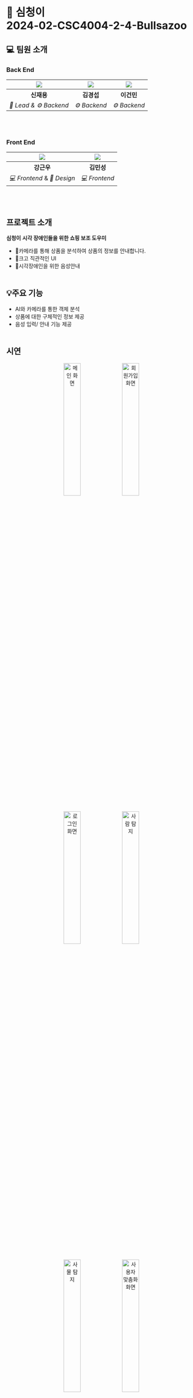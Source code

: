 # 🔎 심청이 <br>**2024-02-CSC4004-2-4-Bullsazoo**<br>


## 💻 팀원 소개
### **Back End**
| ![](frontend/ossp_neverdie_fe/src/assets/images/jeayong.svg) | ![](frontend/ossp_neverdie_fe/src/assets/images/kyeongsub.svg)  | ![](frontend/ossp_neverdie_fe/src/assets/images/keonmin.svg)
| :--------------------------------: | :-----------------------------------: | :---------------------------------------: |
| **신재용**                          | **김경섭**                             | **이건민** |
| *🤴 Lead & ⚙️ Backend*             | *⚙️ Backend*                           | *⚙️ Backend*        

<br><br>
### **Front End**
| ![](frontend/ossp_neverdie_fe/src/assets/images/kenwoo.svg)  | ![](frontend/ossp_neverdie_fe/src/assets/images/minseong.svg)
| :-----------------------------------: | :-----------------------------------: |
| **강근우**                            | **김민성**
| *💻 Frontend*  & *🎨 Design*                       | *💻 Frontend* |

<br><br>
## **프로젝트 소개**
**심청이** 
**시각 장애인들을 위한 쇼핑 보조 도우미**
- 📸카메라를 통해 상품을 분석하여 상품의 정보를 안내합니다.
- 🌟크고 직관적인 UI
- 📢시각장애인을 위한 음성안내
  <br><br>


## 💡**주요 기능**
- AI와 카메라를 통한 객체 분석
- 상품에 대한 구체적인 정보 제공
- 음성 입력/ 안내 기능 제공
<br><br>

## **시연**
<p align="center">
  <img src="Docs/Main page.png" alt="메인 화면" width="30%" />
  <img src="Docs/Sign up.png" alt="회원가입 화면" width="30%" /><br><br>
  <img src="Docs/Login.png" alt="로그인 화면" width="30%" />
  <img src="Docs/Image_detect_human.png" alt="사람 탐지" width="30%" /><br><br>
  <img src="Docs/Image_detect_object.png" alt="사물 탐지" width="30%" />  
  <img src="Docs/Manage.png" alt="사용자 맞춤화 화면" width="30%" /><br><br>
</p>

## **기술 스택**
<strong> Front END <br></strong>
<br>
<img src="https://img.shields.io/badge/react-646CFF?style=for-the-badge&logo=vite&logoColor=white">
<img src="https://img.shields.io/badge/vite-61DAFB?style=for-the-badge&logo=react&logoColor=black"> 
<img src="https://img.shields.io/badge/HTML-239120?style=for-the-badge&logo=html5&logoColor=white">
<img src="https://img.shields.io/badge/CSS-239120?&style=for-the-badge&logo=css3&logoColor=white">
<img src="https://img.shields.io/badge/JavaScript-F7DF1E?style=for-the-badge&logo=JavaScript&logoColor=white">
<img src="https://img.shields.io/badge/axios-5A29E4?style=for-the-badge&logo=axios&logoColor=white">
</p>

<strong> Back END <br></strong>
<br>
<img src="https://img.shields.io/badge/django-092E20?style=for-the-badge&logo=django&logoColor=white"> 
<img src="https://img.shields.io/badge/DJANGO_REST-ff1709?style=for-the-badge&logo=django&logoColor=white&color=ff1709&labelColor=gray"> 
<img src="https://img.shields.io/badge/Postman-FF6C37?style=for-the-badge&logo=postman&logoColor=white"> 
<img src="https://img.shields.io/badge/PostgreSQL-316192?style=for-the-badge&logo=postgresql&logoColor=white" alt="icon" />

<strong> Tool <br></strong>
<br>
<img src="https://img.shields.io/badge/pycharm-D9411E?style=for-the-badge&logo=pycharm&logoColor=white" alt="icon" />
<img src="https://img.shields.io/badge/visualstudiocode-007ACC?style=for-the-badge&logo=visualstudiocode&logoColor=white" alt="icon" /> 
<img src="https://img.shields.io/badge/GitKraken-179287?style=for-the-badge&logo=GitKraken&logoColor=white" alt="icon" />  
<img src="https://img.shields.io/badge/figma-5B0BB5?style=for-the-badge&logo=figma&logoColor=white" alt="icon" /> 
<img src="https://img.shields.io/badge/notion-000000?style=for-the-badge&logo=notion&logoColor=white" alt="icon" /> 
</p>


## **파일 구조**
### *Front END*
```
src //React 애플리케이션의 메인 폴더로, 프로젝트의 모든 소스 코드가 포함됩니다
 ┣ apis //API 통신 관련 코드가 포함된 폴더입니다
 ┣ assets //프로젝트에서 사용하는 정적 자원을 저장하는 폴더입니다
 ┃ ┣ font //프로젝트에 사용되는 폰트를 저장합니다
 ┃ ┣ images //이미지 파일을 svg 형식으로 사용합니다
 ┣ components //UI 컴포넌트를 저장하는 폴더로, 재사용 가능한 화면 구성 요소를 포함합니다
 ┃ ┣ Camera //물체 인식 기능 관련 컴포넌트
 ┃ ┣ LandingPage //랜딩 페이지 관련 컴포넌트
 ┃ ┣ Login //로그인 페이지 관련 컴포넌트
 ┃ ┣ MyPage //마이 페이지 관련 컴포넌트
 ┃ ┗ Signup //회원가입 페이지 관련 컴포넌트
 ┣ hooks // React의 커스텀 훅(Custom Hook)을 저장합니다
 ┣ pages //각 화면(페이지)별로 구성된 컴포넌트가 포함된 폴더입니다
 ┣ styles //글로벌 스타일 또는 테마 설정 파일이 포함됩니다
 ┣ App.jsx //루트 컴포넌트 (전역 상태, 라우팅 설정, 전체 레이아웃)
 ┣ main.jsx //ReactDOM을 사용해 App.jsx를 HTML에 렌더링
 ┗ router.jsx //React Router를 활용한 라우팅 설정 파일
```

## 📝 **가이드 라인**

### **Back End**


best.pt directory : backend/backend/test/yolov5
best.pt : https://drive.google.com/file/d/15Z3-0yaU2IwgoZvM6V2-ZXNZFlKy0oLo/view?usp=drive_link

물체인식 및 로그인 & 회원가입 테스트 가이드라인 (POSTMAN)
**실행 순서**
1. git clone URL
2. python -m venv .venv(가상환경설정)
3. source .venv/Scripts/activate(가상환경 활성화)
4. cd backend
5. pip install -r requirements.txt(필수 라이브러리 설치)
6. python manage.py runserver
7. postman 설치 (https://www.postman.com/downloads/)
---------------------------------------------------------
## 로그인 & 회원가입 테스트
```
POSTMAN 실행
method  POST

회원가입(url) : http://127.0.0.1:8000/user/signup/

로그인(url) : http://127.0.0.1:8000/user/login/

Headers : 
Key : Content-Type
Value : application/json

Body :
raw + JSON

아래 형식으로 저장
{
    "personal_id": "신재용",
    "password": "잘생겼어"
}
SEND 버튼 클릭 및 결과
{
		"알림": "회원가입이 완료되었습니다. 이름 : 신재용, 개인ID : 잘생겼어"
}
```
로그인도 과정은 똑같습니다.<br><br>
---------------------------------------------------------

물체인식 테스트
```
backend/media/uploads 경로에 이미지 저장

POSTMAN 실행
method : post
urls: http://127.0.0.1:8000/analyze/detect/

Headers 
Key : Content-type
Value : application/json

Body 
raw + JSON
아래 형식으로 저장
{
    "image_name : test.jpt",(저장한 이미지 파일 이름)
    "user_id": "1" (사용자의 고유 id (default = 1))
}


결과 예시
{
    "status": "success",
    "message": "Image processed and objects saved successfully.",
    "detected_objects": [
        "스프라이트"
    ],
    "processed_image_path": "C:\\Users\\Administrator\\Desktop\\newssss\\2024-02-CSC4004-2-4-Bullsazoo\\backend\\media\\uploads\\please.jpg"
}
```
여기서 processed_image_path는 로컬 환경의 경로<br><br>
---------------------------------------------------------
### **Front end**
**실행 순서**
1. git clone URL
2. cd frontend
3. cd ossp_neverdie_fe 
4. npm i
5. npm run dev
